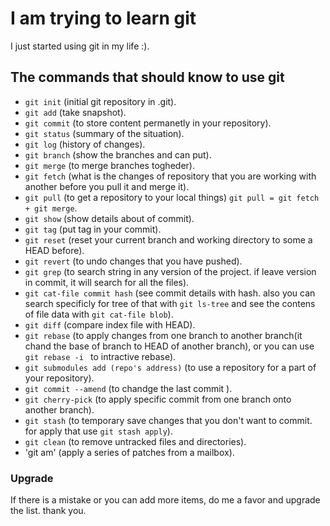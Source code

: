 # I am trying to learn git
I just started using git in my life :).

## The commands that should know to use git
- `git init` (initial git repository in .git).
- `git add` (take snapshot).
- `git commit` (to store content permanetly in your repository).
- `git status` (summary of the situation).
- `git log` (history of changes).
- `git branch` (show the branches and can put).
- `git merge` (to merge branches togheder).
- `git fetch` (what is the changes of repository that you are working with another before you pull it and merge it).
- `git pull` (to get a repository to your local things) `git pull = git fetch + git merge`.
- `git show` (show details about of commit).
- `git tag` (put tag in your commit).
- `git reset` (reset your current branch and working directory to some a HEAD before).
- `git revert` (to undo changes that you have pushed).
- `git grep` (to search string in any version of the project. if leave version in commit, it will search for all the files).
- `git cat-file commit hash` (see commit details with hash. also you can search specificly for tree of that with ```git ls-tree``` and see the contens of file data with `git cat-file blob`).
- `git diff` (compare index file with HEAD).
- `git rebase` (to apply changes from one branch to another branch(it chand the base of branch to HEAD of another branch), or you can use `git rebase -i ` to intractive rebase).
- `git submodules add (repo's address)` (to use a repository for a part of your repository).
- `git commit --amend` (to chandge the last commit ).
- `git cherry-pick` (to apply specific commit from one branch onto another branch).
- `git stash` (to temporary save changes that you don't want to commit. for apply that use `git stash apply`).
- `git clean` (to remove untracked files and directories).
- 'git am' (apply a series of patches from a mailbox).

### Upgrade
If there is a mistake or you can add more items, do me a favor and
upgrade the list.
thank you.
